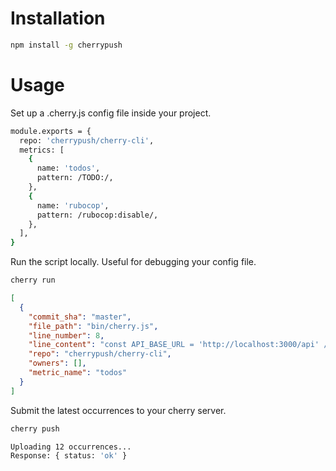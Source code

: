 # Installation

```sh
npm install -g cherrypush
```

# Usage

Set up a .cherry.js config file inside your project.

```sh
module.exports = {
  repo: 'cherrypush/cherry-cli',
  metrics: [
    {
      name: 'todos',
      pattern: /TODO:/,
    },
    {
      name: 'rubocop',
      pattern: /rubocop:disable/,
    },
  ],
}
```

Run the script locally. Useful for debugging your config file.

```sh
cherry run
```

```json
[
  {
    "commit_sha": "master",
    "file_path": "bin/cherry.js",
    "line_number": 8,
    "line_content": "const API_BASE_URL = 'http://localhost:3000/api' // TODO: convert to production url",
    "repo": "cherrypush/cherry-cli",
    "owners": [],
    "metric_name": "todos"
  }
]
```

Submit the latest occurrences to your cherry server.

```sh
cherry push
```

```sh
Uploading 12 occurrences...
Response: { status: 'ok' }
```
